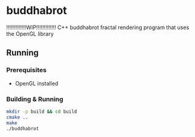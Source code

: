 # buddhabrot
!!!!!!!!!!!!!WIP!!!!!!!!!!!!!
C++ buddhabrot fractal rendering program that uses the OpenGL library

## Running

### Prerequisites
* OpenGL installed

### Building & Running

```bash
mkdir -p build && cd build
cmake ..
make
./buddhabrot
```
